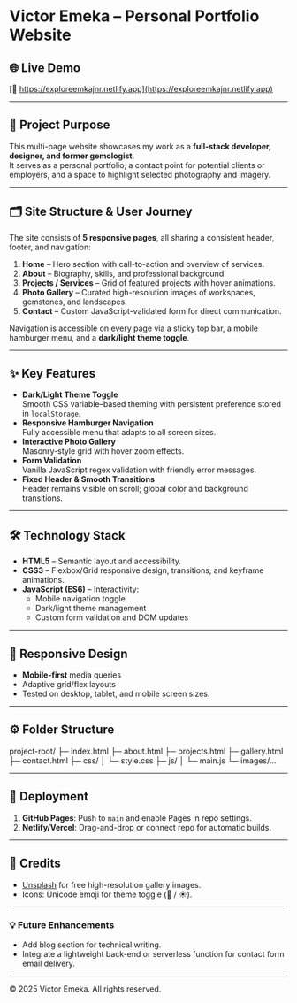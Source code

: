 # Victor Emeka – Personal Portfolio Website

## 🌐 Live Demo
[🔵 https://exploreemkajnr.netlify.app](https://exploreemkajnr.netlify.app)  

---

## 🎯 Project Purpose
This multi-page website showcases my work as a **full-stack developer, designer, and former gemologist**.  
It serves as a personal portfolio, a contact point for potential clients or employers, and a space to highlight selected photography and imagery.

---

## 🗂️ Site Structure & User Journey
The site consists of **5 responsive pages**, all sharing a consistent header, footer, and navigation:

1. **Home** – Hero section with call-to-action and overview of services.
2. **About** – Biography, skills, and professional background.
3. **Projects / Services** – Grid of featured projects with hover animations.
4. **Photo Gallery** – Curated high-resolution images of workspaces, gemstones, and landscapes.
5. **Contact** – Custom JavaScript-validated form for direct communication.

Navigation is accessible on every page via a sticky top bar, a mobile hamburger menu, and a **dark/light theme toggle**.

---

## ✨ Key Features
- **Dark/Light Theme Toggle**  
  Smooth CSS variable–based theming with persistent preference stored in `localStorage`.
- **Responsive Hamburger Navigation**  
  Fully accessible menu that adapts to all screen sizes.
- **Interactive Photo Gallery**  
  Masonry-style grid with hover zoom effects.
- **Form Validation**  
  Vanilla JavaScript regex validation with friendly error messages.
- **Fixed Header & Smooth Transitions**  
  Header remains visible on scroll; global color and background transitions.

---

## 🛠️ Technology Stack
- **HTML5** – Semantic layout and accessibility.
- **CSS3** – Flexbox/Grid responsive design, transitions, and keyframe animations.
- **JavaScript (ES6)** – Interactivity:
  - Mobile navigation toggle
  - Dark/light theme management
  - Custom form validation and DOM updates

---

## 📱 Responsive Design
- **Mobile-first** media queries
- Adaptive grid/flex layouts
- Tested on desktop, tablet, and mobile screen sizes.

---

## ⚙️ Folder Structure
project-root/
├─ index.html
├─ about.html
├─ projects.html
├─ gallery.html
├─ contact.html
├─ css/
│ └─ style.css
├─ js/
│ └─ main.js
└─ images/...

---

## 🚀 Deployment
1. **GitHub Pages**: Push to `main` and enable Pages in repo settings.  
2. **Netlify/Vercel**: Drag-and-drop or connect repo for automatic builds.

---

## 🔗 Credits
- [Unsplash](https://unsplash.com) for free high-resolution gallery images.
- Icons: Unicode emoji for theme toggle (🌙 / ☀️).

---

### 💡 Future Enhancements
- Add blog section for technical writing.
- Integrate a lightweight back-end or serverless function for contact form email delivery.

---

© 2025 Victor Emeka. All rights reserved.
